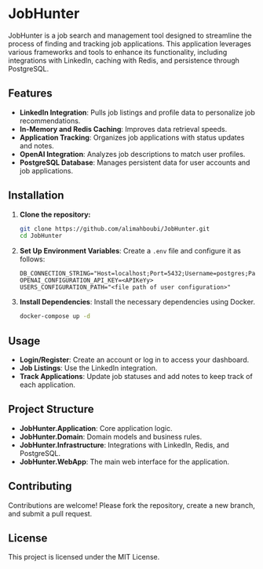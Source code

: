 
# JobHunter

JobHunter is a job search and management tool designed to streamline the process of finding and tracking job applications. This application leverages various frameworks and tools to enhance its functionality, including integrations with LinkedIn, caching with Redis, and persistence through PostgreSQL.

## Features

- **LinkedIn Integration**: Pulls job listings and profile data to personalize job recommendations.
- **In-Memory and Redis Caching**: Improves data retrieval speeds.
- **Application Tracking**: Organizes job applications with status updates and notes.
- **OpenAI Integration**: Analyzes job descriptions to match user profiles.
- **PostgreSQL Database**: Manages persistent data for user accounts and job applications.

## Installation

1. **Clone the repository:**
   ```bash
   git clone https://github.com/alimahboubi/JobHunter.git
   cd JobHunter
   ```

2. **Set Up Environment Variables**: Create a `.env` file and configure it as follows:
   ```
   DB_CONNECTION_STRING="Host=localhost;Port=5432;Username=postgres;Password=Pa33word_123;Database=JobHunter"
   OPENAI_CONFIGURATION_API_KEY=<APIKeYy>
   USERS_CONFIGURATION_PATH="<file path of user configuration>"
   ```

3. **Install Dependencies**: Install the necessary dependencies using Docker.
   ```bash
   docker-compose up -d
   ```

## Usage

- **Login/Register**: Create an account or log in to access your dashboard.
- **Job Listings**: Use the LinkedIn integration.
- **Track Applications**: Update job statuses and add notes to keep track of each application.

## Project Structure

- **JobHunter.Application**: Core application logic.
- **JobHunter.Domain**: Domain models and business rules.
- **JobHunter.Infrastructure**: Integrations with LinkedIn, Redis, and PostgreSQL.
- **JobHunter.WebApp**: The main web interface for the application.

## Contributing

Contributions are welcome! Please fork the repository, create a new branch, and submit a pull request.

## License

This project is licensed under the MIT License.
